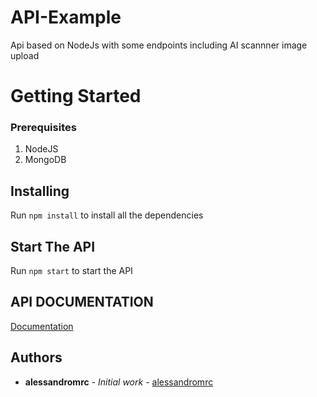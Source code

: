 # API-Example
Api based on NodeJs with some endpoints including AI scannner image upload 

# Getting Started

### Prerequisites

1. NodeJS
2. MongoDB

## **Installing**

Run ```npm install``` to install all the dependencies

## **Start The API**

Run ```npm start``` to start the API

## **API DOCUMENTATION**

[Documentation](https://alessandromrc.xyz/apidoc/index.html)

## Authors

* **alessandromrc** - *Initial work* - [alessandromrc](https://github.com/alessandromrc)
